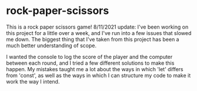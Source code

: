 # rock-paper-scissors
This is a rock paper scissors game! 
8/11/2021 update: 
I've been working on this project for a little over a week, and I've run into a few issues that slowed me down. The biggest thing that I've taken from this project has been a much better understanding of scope.

I wanted the console to log the score of the player and the computer between each round, and I tried a few different solutions to make this happen. My mistakes taught me a lot about the ways in which 'let' differs from 'const', as well as the ways in which I can structure my code to make it work the way I intend.
